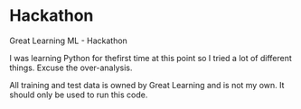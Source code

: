 # Hackathon
Great Learning ML - Hackathon

I was learning Python for thefirst time at this point so I tried a lot of different things. Excuse the over-analysis.

All training and test data is owned by Great Learning and is not my own. It should only be used to run this code.
